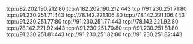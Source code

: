 tcp://82.202.190.212:80
tcp://182.202.190.212:443
tcp://91.230.251.71:80
tcp://91.230.251.71:443
tcp://78.142.221.106:80
tcp://78.142.221.106:443
tcp://91.230.251.77:80
tcp://91.230.251.77:443
tcp://78.142.221.92:80
tcp://78.142.221.92:443
tcp://91.230.251.70:80
tcp://91.230.251.81:80
tcp://91.230.251.81:443
tcp://91.230.251.82:80
tcp://91.230.251.82:443
